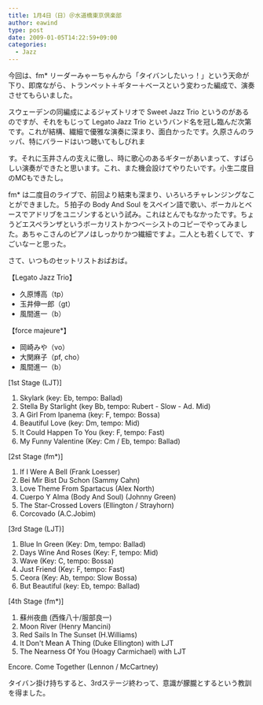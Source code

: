 ```yaml
---
title: 1月4日（日）＠水道橋東京倶楽部
author: eawind
type: post
date: 2009-01-05T14:22:59+09:00
categories:
  - Jazz
---
```

今回は、fm* リーダーみゃーちゃんから「タイバンしたいっ！」という天命が下り、即席ながら、トランペット＋ギター＋ベースという変わった編成で、演奏させてもらいました。

スウェーデンの同編成によるジャズトリオで Sweet Jazz Trio というのがあるのですが、それをもじって Legato Jazz Trio というバンド名を冠し臨んだ次第です。これが結構、繊細で優雅な演奏に深まり、面白かったです。久原さんのラッパ、特にバラードはいつ聴いてもしびれま

す。それに玉井さんの支えに徹し、時に歌心のあるギターがあいまって、すばらしい演奏ができたと思います。これ、また機会設けてやりたいです。小生二度目のMCもできたし。

fm* は二度目のライブで、前回より結束も深まり、いろいろチャレンジングなことができました。５拍子の Body And Soul をスペイン語で歌い、ボーカルとベースでアドリブをユニゾンするという試み。これはとんでもなかったです。ちょうどエスペランザというボーカリストかつベーシストのコピーでやってみました。あちゃこさんのピアノはしっかりかつ繊細ですよ。二人とも若くしてで、すごいなーと思った。

さて、いつものセットリストおばおば。

【Legato Jazz Trio】

- 久原博高（tp）
- 玉井伸一郎（gt）
- 風間進一（b）

【force majeure*】

- 岡崎みや（vo）
- 大関麻子（pf, cho）
- 風間進一（b）

[1st Stage (LJT)]

1. Skylark (key: Eb, tempo: Ballad)
2. Stella By Starlight (key Bb, tempo: Rubert - Slow - Ad. Mid)
3. A Girl From Ipanema (key: F, tempo: Bossa)
4. Beautiful Love (key: Dm, tempo: Mid)
5. It Could Happen To You (key: F, tempo: Fast) 　
6. My Funny Valentine (Key: Cm / Eb, tempo: Ballad)

[2st Stage (fm*)]

1. If I Were A Bell (Frank Loesser)
2. Bei Mir Bist Du Schon (Sammy Cahn)
3. Love Theme From Spartacus (Alex North)
4. Cuerpo Y Alma (Body And Soul) (Johnny Green)
5. The Star-Crossed Lovers (Ellington / Strayhorn)
6. Corcovado (A.C.Jobim)

[3rd Stage (LJT)]

1. Blue In Green (Key: Dm, tempo: Ballad)
2. Days Wine And Roses (Key: F, tempo: Mid)
3. Wave (Key: C, tempo: Bossa)
4. Just Friend (Key: F, tempo: Fast)
5. Ceora (Key: Ab, tempo: Slow Bossa)
6. But Beautiful (key: Eb, tempo: Ballad)

[4th Stage (fm*)]

1. 蘇州夜曲 (西條八十/服部良一)
2. Moon River (Henry Mancini)
3. Red Sails In The Sunset (H.Williams)
4. It Don't Mean A Thing (Duke Ellington) with LJT
5. The Nearness Of You (Hoagy Carmichael) with LJT

Encore. Come Together (Lennon / McCartney)

タイバン掛け持ちすると、3rdステージ終わって、意識が朦朧とするという教訓を得ました。
